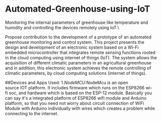 # Automated-Greenhouse-using-IoT
Monitoring the internal parameters of greenhouse like temperature and humidity and controlling the devices remotely using IoT.\

Propose contribution to the development of a prototype of an automated greenhouse monitoring and control system. This project presents the design and development of an electronic system based on a Wi-Fi embedded microcontroller that integrates remote sensing functions rooted in the cloud computing using internet of things (IoT). The system allows the acquisition of different climatic parameters in an agricultural greenhouse and in addition, this electronic system achieves the remote controlling of climatic parameters, by cloud computing solutions (internet of things). 


##Devices and Apps Used:
1.*NodeMCU*:NodeMcu is an open source IOT platform. It includes firmware which runs on the ESP8266 wi-fi soc, and hardware which is based on the ESP-12 module. Basically you can say it's a integrated platform of ESP8266 wifi module and Arduino platform, so that you need not worry about circuit connection of WiFi Module with Arduino individually with wires which creates a problem while connecting to the internet.

 
